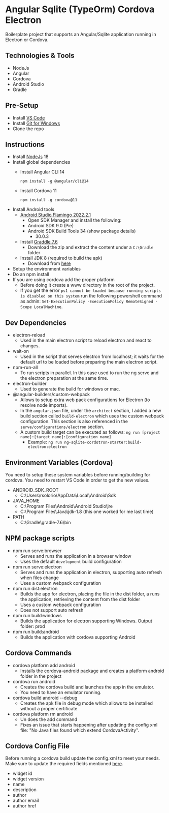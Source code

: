 # Angular Sqlite (TypeOrm) Cordova Electron

Boilerplate project that supports an Angular/Sqlite application running in Electron or Cordova.

## Technologies & Tools
- NodeJs
- Angular
- Cordova
- Android Studio
- Gradle

## Pre-Setup
- Install [VS Code](https://code.visualstudio.com/download)
- Install [Git for Windows](https://gitforwindows.org/)
- Clone the repo

## Instructions
- Install [NodeJs](https://nodejs.org/en) 18
- Install global dependencies
  - Install Angular CLI 14

        npm install -g @angular/cli@14

  - Install Cordova 11

        npm install -g cordova@11

- Install Android tools
  - [Android Studio Flamingo 2022.2.1](https://developer.android.com/studio)
    - Open SDK Manager and install the following:
    - Android SDK 9.0 (Pie)
    - Android SDK Build Tools 34 (show package details)
      - 30.0.3
  - Install [Graddle 7.6](https://gradle.org/releases/)
    - Download the zip and extract the content under a `C:\Gradle` folder
  - Install JDK 8 (required to build the apk)
    - Download from [here](https://www.oracle.com/mx/java/technologies/javase/javase8-archive-downloads.html)
- Setup the environment variables
- Do an npm install
- If you are using cordova add the proper platform
  - Before doing it create a www directory in the root of the project.
  - If you get the error `ps1 cannot be loaded because running scripts is disabled on this system` run the following powershell command as admin: `Set-ExecutionPolicy -ExecutionPolicy RemoteSigned -Scope LocalMachine`.

## Dev Dependencies
- electron-reload
  - Used in the main electron script to reload electron and react to changes.
- wait-on
  - Used in the script that serves electron from localhost; it waits for the default url to be loaded before preparing the main electron script.
- npm-run-all
  - To run scripts in parallel. In this case used to run the ng serve and the electron preparation at the same time.
- electron-builder
  - Used to generate the build for windows or mac.
- @angular-builders/custom-webpack
  - Allows to setup extra web pack configurations for Electron (to resolve node imports).
  - In the `angular.json` file, under the `architect` section, I added a new build section called `build-electron` which uses the custom webpack configuration. This section is also referenced in the `serve/configurations/electron` section.
  - A custom build target can be executed as follows: `ng run [project name]:[target name]:[configuration name]`
    - Example: `ng run ng-sqlite-cordotron-starter:build-electron:electron`

## Environment Variables (Cordova)
You need to setup these system variables before running/building for cordova. You need to restart VS Code in order to get the new values.
- ANDROID_SDK_ROOT
  - C:\Users\rsolorio\AppData\Local\Android\Sdk
- JAVA_HOME
  - C:\Program Files\Android\Android Studio\jre
  - C:\Program Files\Java\jdk-1.8 (this one worked for me last time)
- PATH
  - C:\Gradle\gradle-7.6\bin

## NPM package scripts
- npm run serve:browser
  - Serves and runs the application in a browser window
  - Uses the default `development` build configuration
- npm run serve:electron
  - Serves and runs the application in electron, supporting auto refresh when files change
  - Uses a custom webpack configuration
- npm run dist:electron
  - Builds the app for electron, placing the file in the dist folder, a runs the application, retrieving the content from the dist folder
  - Uses a custom webpack configuration
  - Does not support auto refresh
- npm run build:windows
  - Builds the application for electron supporting Windows. Output folder: prod
- npm run build:android
  - Builds the application with cordova supporting Android

## Cordova Commands
- cordova platform add android
  - Installs the cordova-android package and creates a platform android folder in the project
- cordova run android
  - Creates the cordova build and launches the app in the emulator.
  - You need to have an emulator running.
- cordova build android --debug
  - Creates the apk file in debug mode which allows to be installed without a proper certificate
- cordova platform rm android
  - Un does the add command
  - Fixes an issue that starts happening after updating the config xml file: "No Java files found which extend CordovaActivity".

## Cordova Config File
Before running a cordova build update the config.xml to meet your needs. Make sure to update the required fields mentioned [here](https://cordova.apache.org/docs/en/11.x/config_ref/).

- widget id
- widget version
- name
- description
- author
- author email
- author href